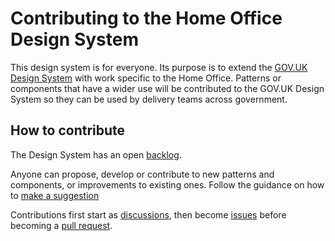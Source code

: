 # Contributing to the Home Office Design System

This design system is for everyone. Its purpose is to extend the [GOV.UK Design System](https://design-system.service.gov.uk/) with work specific to the Home Office. Patterns or components that have a wider use will be contributed to the GOV.UK Design System so they can be used by delivery teams across government.

## How to contribute

The Design System has an open [backlog](https://github.com/UKHomeOffice/design-system/projects/1).

Anyone can propose, develop or contribute to new patterns and components, or improvements to existing ones. Follow the guidance on how to [make a suggestion](https://design-system.service.gov.uk/contribute)

Contributions first start as [discussions](https://github.com/UKHomeOffice/design-system/discussions), then become [issues](https://github.com/UKHomeOffice/issues) before becoming a [pull request](https://github.com/UKHomeOffice/design-system/pulls).
